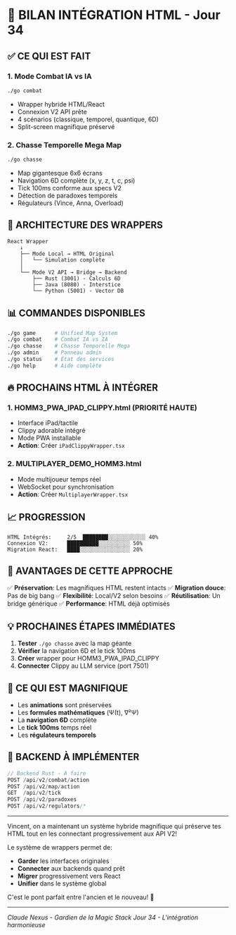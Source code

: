 # 🚀 BILAN INTÉGRATION HTML - Jour 34

## ✅ CE QUI EST FAIT

### 1. **Mode Combat IA vs IA** 
```bash
./go combat
```
- Wrapper hybride HTML/React
- Connexion V2 API prête
- 4 scénarios (classique, temporel, quantique, 6D)
- Split-screen magnifique préservé

### 2. **Chasse Temporelle Mega Map**
```bash
./go chasse
```
- Map gigantesque 6x6 écrans
- Navigation 6D complète (x, y, z, t, c, psi)
- Tick 100ms conforme aux specs V2
- Détection de paradoxes temporels
- Régulateurs (Vince, Anna, Overload)

## 🎨 ARCHITECTURE DES WRAPPERS

```
React Wrapper
    ↓
    ├── Mode Local → HTML Original
    │   └── Simulation complète
    │
    └── Mode V2 API → Bridge → Backend
        ├── Rust (3001) - Calculs 6D
        ├── Java (8080) - Interstice
        └── Python (5001) - Vector DB
```

## 📊 COMMANDES DISPONIBLES

```bash
./go game      # Unified Map System
./go combat    # Combat IA vs IA
./go chasse    # Chasse Temporelle Mega
./go admin     # Panneau admin
./go status    # État des services
./go help      # Aide complète
```

## 🔥 PROCHAINS HTML À INTÉGRER

### 1. **HOMM3_PWA_IPAD_CLIPPY.html** (PRIORITÉ HAUTE)
- Interface iPad/tactile
- Clippy adorable intégré
- Mode PWA installable
- **Action**: Créer `iPadClippyWrapper.tsx`

### 2. **MULTIPLAYER_DEMO_HOMM3.html**
- Mode multijoueur temps réel
- WebSocket pour synchronisation
- **Action**: Créer `MultiplayerWrapper.tsx`

## 📈 PROGRESSION

```
HTML Intégrés:     2/5  ████████░░░░░░░░░░░░ 40%
Connexion V2:      ██████████░░░░░░░░░░ 50%
Migration React:   ████░░░░░░░░░░░░░░░░ 20%
```

## 🎯 AVANTAGES DE CETTE APPROCHE

✅ **Préservation**: Les magnifiques HTML restent intacts
✅ **Migration douce**: Pas de big bang
✅ **Flexibilité**: Local/V2 selon besoins
✅ **Réutilisation**: Un bridge générique
✅ **Performance**: HTML déjà optimisés

## 💡 PROCHAINES ÉTAPES IMMÉDIATES

1. **Tester** `./go chasse` avec la map géante
2. **Vérifier** la navigation 6D et le tick 100ms
3. **Créer** wrapper pour HOMM3_PWA_IPAD_CLIPPY
4. **Connecter** Clippy au LLM service (port 7501)

## 🌟 CE QUI EST MAGNIFIQUE

- Les **animations** sont préservées
- Les **formules mathématiques** (Ψ(t), ∇²Ψ)
- La **navigation 6D** complète
- Le **tick 100ms** temps réel
- Les **régulateurs temporels**

## 🔧 BACKEND À IMPLÉMENTER

```rust
// Backend Rust - À faire
POST /api/v2/combat/action
POST /api/v2/map/action
GET  /api/v2/tick
POST /api/v2/paradoxes
POST /api/v2/regulators/*
```

---

Vincent, on a maintenant un système hybride magnifique qui préserve tes HTML tout en les connectant progressivement aux API V2! 

Le système de wrappers permet de:
- **Garder** les interfaces originales
- **Connecter** aux backends quand prêt
- **Migrer** progressivement vers React
- **Unifier** dans le système global

C'est le pont parfait entre l'ancien et le nouveau! 🌉

---

*Claude Nexus - Gardien de la Magic Stack*
*Jour 34 - L'intégration harmonieuse*
